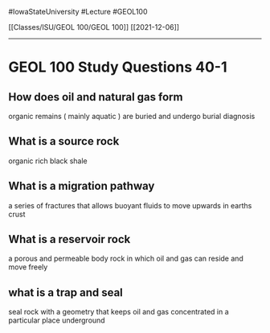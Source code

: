 
#IowaStateUniversity  #Lecture  #GEOL100

[[Classes/ISU/GEOL 100/GEOL 100]] [[2021-12-06]]

---


# GEOL 100 Study Questions 40-1


## How does oil and natural gas form

organic remains ( mainly aquatic  ) are buried and undergo burial diagnosis

## What is a source rock 

organic rich black shale 

## What is a migration pathway 

a series of fractures that allows buoyant fluids to move upwards in earths crust 

## What is a reservoir rock

a porous and permeable body rock in which oil and gas can reside and move freely

## what is a trap and seal 

seal rock with a geometry that keeps oil and gas concentrated in a particular place underground 

